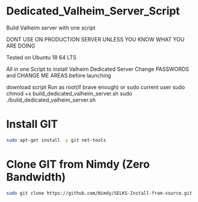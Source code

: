 # Dedicated_Valheim_Server_Script
Build Valheim server with one script

DONT USE ON PRODUCTION SERVER UNLESS YOU KNOW WHAT YOU ARE DOING

Tested on Ubuntu 18 64 LTS

All in one Script to install Valheim Dedicated Server
Change PASSWORDS and CHANGE ME AREAS before launching

download script 
Run as root(if brave enough) or sudo current user 
sudo chmod +x build_dedicated_valheim_server.sh
sudo ./build_dedicated_valheim_server.sh

Install GIT 
=
```sh
sudo apt-get install -y git net-tools
```

Clone GIT from Nimdy (Zero Bandwidth)
=
```sh
sudo git clone https://github.com/Nimdy/SELKS-Install-from-source.git
```


